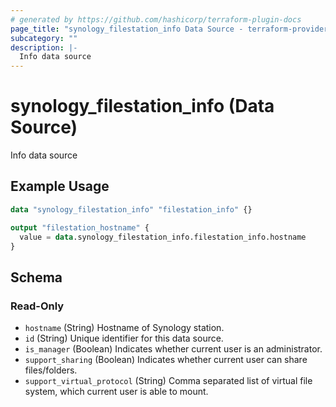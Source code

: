 ```yaml
---
# generated by https://github.com/hashicorp/terraform-plugin-docs
page_title: "synology_filestation_info Data Source - terraform-provider-synology"
subcategory: ""
description: |-
  Info data source
---
```


# synology_filestation_info (Data Source)

Info data source

## Example Usage

```terraform
data "synology_filestation_info" "filestation_info" {}

output "filestation_hostname" {
  value = data.synology_filestation_info.filestation_info.hostname
}
```

<!-- schema generated by tfplugindocs -->
## Schema

### Read-Only

- `hostname` (String) Hostname of Synology station.
- `id` (String) Unique identifier for this data source.
- `is_manager` (Boolean) Indicates whether current user is an administrator.
- `support_sharing` (Boolean) Indicates whether current user can share files/folders.
- `support_virtual_protocol` (String) Comma separated list of virtual file system, which current user is able to mount.


